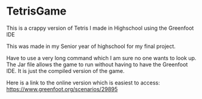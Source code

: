 # TetrisGame
This is a crappy version of Tetris I made in Highschool using the Greenfoot IDE

This was made in my Senior year of highschool for my final project.

Have to use a very long command which I am sure no one wants to look up.
The Jar file allows the game to run without having to have the Greenfoot IDE.
It is just the compiled version of the game.

Here is a link to the online version which is easiest to access:
https://www.greenfoot.org/scenarios/29895

